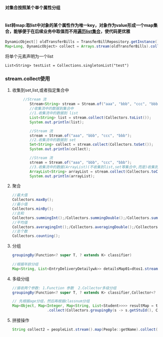 #### 对集合按照某个单个属性分组

```java

```



#### list转map:取list中对象的某个属性作为唯一key，对象作为value形成一个map集合，能够便于在后续业务中取值而不用[遍历list集合](https://so.csdn.net/so/search?q=遍历list集合&spm=1001.2101.3001.7020)，使代码更优雅

```java
DynamicObject[] oldTransferBills = TransferBillRepository.getInstance().query("",Arrays.stream(dataEntities).map(dataEntity -> dataEntity.getDataEntity().getLong(HRBaseConstants.ID)).collect(Collectors.toList()));
Map<Long, DynamicObject> collect = Arrays.stream(oldTransferBills).collect(Collectors.toMap(oldTransferBill->oldTransferBill.getLong(HRBaseConstants.ID), Function.identity()));
```



将单个元素声明为一个list

```
List<String> testList = Collections.singletonList("test")
```





### stream.collect使用

1. 收集到set,list,或者指定集合中

   ```java
   		//Stream 流
           Stream<String> stream = Stream.of("aaa", "bbb", "ccc", "bbb");
           //收集流中的数据到集合中
           //1.收集流中的数据到 list
           List<String> list = stream.collect(Collectors.toList());
           System.out.println(list);
   
           //Stream 流
           stream = Stream.of("aaa", "bbb", "ccc", "bbb");
           //2.收集流中的数据到 set
           Set<String> collect = stream.collect(Collectors.toSet());
           System.out.println(collect);
   
           //Stream 流
           stream = Stream.of("aaa", "bbb", "ccc", "bbb");
           //3.收集流中的数据(ArrayList)(不收集到list,set等集合中,而是)收集到指定的集合中
           ArrayList<String> arrayList = stream.collect(Collectors.toCollection(ArrayList::new));
           System.out.println(arrayList);
   ```

2. 聚合

   ```java
   //最大值
   Collectors.maxBy();
   //最小值
   Collectors.minBy();
   //总和
   Collectors.summingInt();/Collectors.summingDouble();/Collectors.summingLong();
   //平均值
   Collectors.averagingInt();/Collectors.averagingDouble();/Collectors.averagingLong();
   //总个数
   Collectors.counting();
   ```

3. 分组

   ```java
   groupingBy(Function<? super T, ? extends K> classifier)
       
   //根据年龄分组
   Map<String, List<EntryDeliveryDetailywk>> detailsMap01=dtos1.stream().collect(Collectors.groupingBy(EntryDeliveryDetailywk::getskuId));
   ```

4. 多级分组

   ```java
   //接收两个参数: 1.Function 参数  2.Collector多级分组
   groupingBy(Function<? super T, ? extends K> classifier,Collector<? super T, A, D> downstream) ;
   
   // 先根据age分组，然后再根据classnum分组
   Map<Object, Map<Integer, Map<String, List<Student>>>> resultMap = testList.stream()
                   .collect(Collectors.groupingBy(s -> s.getStuId(), Collectors.groupingBy(Student::getStuAge, Collectors.groupingBy(Student::getClassNum))));
   ```

5. 拼接操作

   ```java
   String collect2 = peopleList.stream().map(People::getName).collect(Collectors.joining(","));
   ```

   
